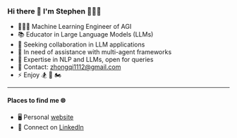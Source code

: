### Hi there 👋 I'm Stephen 👨🏻‍💻

<!--
**stephengineer/stephengineer** is a ✨ _special_ ✨ repository because its `README.md` (this file) appears on your GitHub profile.

Here are some ideas to get you started:

- 👨🏻‍💻 Machine Learning Engineer of AGI
- 📚 Educator in Large Language Models (LLMs)
- 🔭 Seeking collaboration in LLM applications
- 🤝 In need of assistance with multi-agent frameworks
- 🤔 Expertise in NLP and LLMs, open for queries
- 💬 Contact: zhongqi1112@gmail.com
- ⚡ Enjoy 🏂 🤿 🏍

I'm a software engineer and instructor of computer science, working at Los Angeles currently with a Master’s degree in Computer Science concentrating in Machine Learning from Georgia Institute of Technology ([GT](https://www.gatech.edu/)), Bachelor’s degree in Mathematics of Computation from University of California, Los Angeles ([UCLA](https://www.ucla.edu/)). I'm interested in machine learning, software development and how we can use these tools to improve our lives.

-->

- 👨🏻‍💻 Machine Learning Engineer of AGI
- 📚 Educator in Large Language Models (LLMs)
- 🔭 Seeking collaboration in LLM applications
- 🤝 In need of assistance with multi-agent frameworks
- 🤔 Expertise in NLP and LLMs, open for queries
- 💬 Contact: zhongqi1112@gmail.com
- ⚡ Enjoy 🏂 🤿 🏍


*** 

#### Places to find me :globe_with_meridians:

* 🖥️  Personal [website](https://stephenwang.me/)
* 💼  Connect on [LinkedIn](https://www.linkedin.com/in/stephengineer/)
